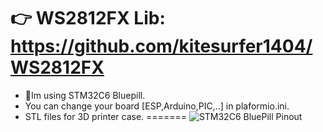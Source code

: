 👉 WS2812FX Lib: https://github.com/kitesurfer1404/WS2812FX  
=======
- 📝Im using STM32C6 Bluepill.  
- You can change your board [ESP,Arduino,PIC,..] in plaformio.ini.  
- STL files for 3D printer case. 
=======
![STM32C6 BluePill Pinout](https://mischianti.org/wp-content/uploads/2022/02/Pinout-STM32-STM32F1-STM32F103-STM32F103C6-STM32F103C6T6-low-resolution.jpg)


